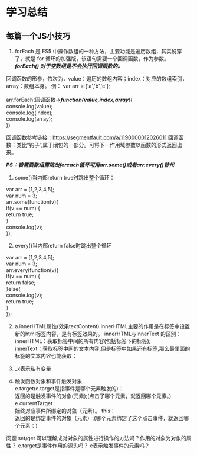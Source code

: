 # 学习总结

## 每篇一个JS小技巧
1. forEach 是 ES5 中操作数组的一种方法，主要功能是遍历数组，其实说穿了，就是 for 循环的加强版，该语句需要一个回调函数，作为参数。 ***forEach() 对于空数组是不会执行回调函数的。***

回调函数的形参，依次为，value：遍历的数组内容；index：对应的数组索引，array：数组本身。
例：
var arr = ['a','b','c'];<br>	
	arr.forEach(回调函数->***function(value,index,array***){<br>
		console.log(value);<br>
		console.log(index);<br>
		console.log(array);<br>
		})

回调函数参考链接：https://segmentfault.com/a/1190000012026011
回调函数：类比“钩子”,属于闭包的一部分。可将下一作用域参数以函数的形式返回出来。

***PS：若需要数组需跳出foreach循环可用arr.some()或者arr.every()替代***
1. some()当内部return true时跳出整个循环：

var arr = [1,2,3,4,5];<br>
var num = 3;<br>
arr.some(function(v){<br>
if(v == num) {<br>
return true;<br>
}<br>
console.log(v);<br>
});<br>

2. every()当内部return false时跳出整个循环<br>

var arr = [1,2,3,4,5];<br>
var num = 3;<br>
arr.every(function(v){<br>
if(v == num) {<br>
return false;<br>
}else{<br>
console.log(v);<br>
return true;<br>
}<br>
});<br>

2. a.innerHTML属性(效果textContent)
innerHTML主要的作用是在标签中设置新的html标签内容，是有标签效果的。
innerHTML与innerText 的区别：<br>
innerHTML：获取标签中间的所有内容(包括标签下的标签);<br>
innerText：获取标签中间的文本内容,但是标签中如果还有标签,那么最里面的标签的文本内容也能获取；

3. _x表示私有变量

4. 触发函数对象和事件触发对象<br>
e.target(e.target是指事件是哪个元素触发的)：<br>
返回的是触发事件的对象(元素);(点击了哪个元素，就返回哪个元素。)<br>
e.currentTarget：<br>
始终对应事件所绑定的对象（元素）。
this：<br>
返回的是绑定事件的对象（元素）;(哪个元素绑定了这个点击事件，就返回哪个元素；)<br>




问题
set/get 可以理解成对对象的属性进行操作的方法吗？作用的对象为对象的属性？
e.target是事件作用的源头吗？
e表示触发事件的元素吗？